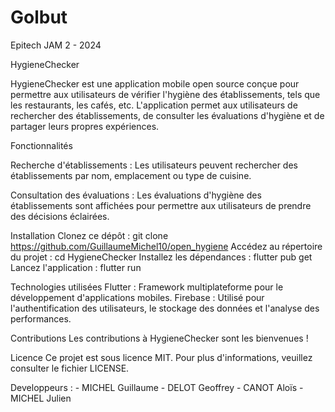 # Golbut
Epitech JAM 2 - 2024

HygieneChecker

HygieneChecker est une application mobile open source conçue pour 
permettre aux utilisateurs de vérifier l'hygiène des établissements, 
tels que les restaurants, les cafés, etc. 
L'application permet aux utilisateurs de rechercher des établissements,
de consulter les évaluations d'hygiène et de partager 
leurs propres expériences.

Fonctionnalités

Recherche d'établissements : Les utilisateurs peuvent rechercher 
des établissements par nom, emplacement ou type de cuisine.

Consultation des évaluations : Les évaluations d'hygiène des 
établissements sont affichées pour permettre aux utilisateurs de 
prendre des décisions éclairées.

Installation
Clonez ce dépôt : git clone https://github.com/GuillaumeMichel10/open_hygiene
Accédez au répertoire du projet : cd HygieneChecker
Installez les dépendances : flutter pub get
Lancez l'application : flutter run

Technologies utilisées
Flutter : Framework multiplateforme pour le développement d'applications mobiles.
Firebase : Utilisé pour l'authentification des utilisateurs, le stockage des données 
et l'analyse des performances.

Contributions
Les contributions à HygieneChecker sont les bienvenues !

Licence
Ce projet est sous licence MIT. Pour plus d'informations, 
veuillez consulter le fichier LICENSE.

Developpeurs :
    - MICHEL Guillaume
    - DELOT Geoffrey
    - CANOT Aloïs
    - MICHEL Julien
